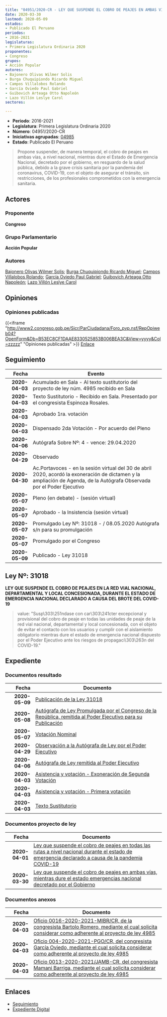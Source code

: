 ```yaml
---
title: "04951/2020-CR - LEY QUE SUSPENDE EL COBRO DE PEAJES EN AMBAS VÍAS, A NIVEL NACIONAL, MIENTRAS DURE EL ESTADO DE EMERGENCIA NACIONAL DECRETADO POR EL GOBIERNO"
date: 2020-03-30
lastmod: 2020-05-09
estados:
- Publicado El Peruano
periodos:
- 2016-2021
legislaturas:
- Primera Legislatura Ordinaria 2020
proponentes:
- Congreso
grupos:
- Acción Popular
autores:
- Bajonero Olivas Wilmer Solis
- Burga Chuquipiondo Ricardo Miguel
- Campos Villalobos Rolando
- García Oviedo Paul Gabriel
- Guibovich Arteaga Otto Napoleón
- Lazo Villón Leslye Carol
sectores:

---
```

- **Periodo**: 2016-2021
- **Legislatura**: Primera Legislatura Ordinaria 2020
- **Número**: 04951/2020-CR
- **Iniciativas agrupadas**: [04985](../../04900/04985)
- **Estado**: Publicado El Peruano

> Propone suspender, de manera temporal, el cobro de peajes en ambas vías, a nivel nacional, mientras dure el Estado de Emergencia Nacional, decretado por el gobierno, en resguardo de la salud pública, debido a la grave crisis sanitaria por la pandemia del coronavirus, COVID-19, con el objeto de asegurar el tránsito, sin restricciones, de los profesionales comprometidos con la emergencia sanitaria.


## Actores

### Proponente

**Congreso**

### Grupo Parlamentario

**Acción Popular**

### Autores

[Bajonero Olivas Wilmer Solis](mailto:mailto:wbajonero@congreso.gob.pe); [Burga Chuquipiondo Ricardo Miguel](mailto:mailto:rburga@congreso.gob.pe); [Campos Villalobos Rolando](mailto:mailto:r_campos@congreso.gob.pe); [García Oviedo Paul Gabriel](mailto:mailto:pgarcia@congreso.gob.pe); [Guibovich Arteaga Otto Napoleón](mailto:mailto:oguibovich@congreso.gob.pe); [Lazo Villón Leslye Carol](mailto:mailto:llazo@congreso.gob.pe)

## Opiniones

### Opiniones publicadas

{{<iframe "http://www2.congreso.gob.pe/Sicr/ParCiudadana/Foro_pvp.nsf/RepOpiweb04?OpenForm&Db=B53EC8CF1DAAE8330525853B006BEA3C&View=yyyy&Col=zzzzz" "Opiniones publicadas" >}}
[Enlace](http://www2.congreso.gob.pe/Sicr/ParCiudadana/Foro_pvp.nsf/RepOpiweb04?OpenForm&Db=B53EC8CF1DAAE8330525853B006BEA3C&View=yyyy&Col=zzzzz)


## Seguimiento

| Fecha | Evento |
|------:|--------|
| **2020-04-03** | Acumulado en Sala - Al texto sustitutorio del proyecto de ley núm. 4985 recibido en Sala |
| **2020-04-03** | Texto Sustitutorio - Recibido en Sala. Presentado por el congresista Espinoza Rosales. |
| **2020-04-03** | Aprobado 1ra. votación |
| **2020-04-03** | Dispensado 2da Votación - Por acuerdo del Pleno |
| **2020-04-06** | Autógrafa Sobre Nº: 4 - vence: 29.04.2020 |
| **2020-04-29** | Observado |
| **2020-04-30** | Ac.Portavoces - en la sesión virtual del 30 de abril 2020, acordó la exoneración de dictamen y la ampliación de Agenda, de la Autógrafa Observada por el Poder Ejecutivo |
| **2020-05-07** | Pleno (en debate) - (sesión virtual) |
| **2020-05-07** | Aprobado - la Insistencia (sesión virtual) |
| **2020-05-07** | Promulgado Ley Nº: 31018 - / 08.05.2020 Autógrafa s/n para su promulgación |
| **2020-05-07** | Promulgado por el Congreso |
| **2020-05-09** | Publicado - Ley 31018 |

## Ley Nº: 31018

**LEY QUE SUSPENDE EL COBRO DE PEAJES EN LA RED VIAL NACIONAL, DEPARTAMENTAL Y LOCAL CONCESIONADA, DURANTE EL ESTADO DE EMERGENCIA NACIONAL DECLARADO A CAUSA DEL BROTE DEL COVID-19**

> value: "Susp\303\251ndase con car\303\241cter excepcional y provisional del cobro de peaje en todas las unidades de peaje de la red vial nacional, departamental y local concesionada, con el objeto de evitar el contacto con los usuarios y cumplir con el aislamiento obligatorio mientras dure el estado de emergencia nacional dispuesto por el Poder Ejecutivo ante los riesgos de propagaci\303\263n del COVID-19."


## Expediente

### Documentos resultado

| Fecha | Documento |
|------:|-----------|
| **2020-05-09** | [Publicación de la Ley 31018](http://www.leyes.congreso.gob.pe/Documentos/2016_2021/ADLP/Normas_Legales/31018-LEY.pdf) |
| **2020-05-08** | [Autógrafa de Ley Promulgada por el Congreso de la República, remitida al Poder Ejecutivo para su Publicación](http://www.leyes.congreso.gob.pe/Documentos/2016_2021/ADLP/Texto_Aprobado/AU0495120200508..pdf) |
| **2020-05-07** | [Votación Nominal](http://www.leyes.congreso.gob.pe/Documentos/2016_2021/Asistencia_y_Votacion/Proyectos_de_Ley/Votacion_Nominal/VN04951-20200507.pdf) |
| **2020-04-29** | [Observación a la Autógrafa de Ley por el Poder Ejecutivo](http://www.leyes.congreso.gob.pe/Documentos/2016_2021/Observacion_a_la_Autografa/AUOB04951-20200429.pdf) |
| **2020-04-06** | [Autógrafa de Ley remitida al Poder Ejecutivo](http://www.leyes.congreso.gob.pe/Documentos/2016_2021/Autografas/Ley_y_de_Resolucion_Legislativa/AU04985200406.pdf) |
| **2020-04-03** | [Asistencia y votación - Exoneración de Segunda Votación](http://www.leyes.congreso.gob.pe/Documentos/2016_2021/Asistencia_y_Votacion/Proyectos_de_Ley/Exoneracion_de_Segunda_Votacion/ESV0495120200403.pdf) |
| **2020-04-03** | [Asistencia y votación - Primera votación](http://www.leyes.congreso.gob.pe/Documentos/2016_2021/Asistencia_y_Votacion/Proyectos_de_Ley/AV0495120200403.pdf) |
| **2020-04-03** | [Texto Sustitutorio](http://www.leyes.congreso.gob.pe/Documentos/2016_2021/Texto_Sustitutorio/Proyectos_de_Ley/TS0498520200403.pdf) |

### Documentos proyecto de ley

| Fecha | Documento |
|------:|-----------|
| **2020-04-01** | [Ley que suspende el cobro de peajes en todas las rutas a nivel nacional durante el estado de emergencia declarado a causa de la pandemia COVID-19](http://www.leyes.congreso.gob.pe/Documentos/2016_2021/Proyectos_de_Ley_y_de_Resoluciones_Legislativas/PL04985-20200401.pdf) |
| **2020-03-30** | [Ley que suspende el cobro de peajes en ambas vías, mientras dure el estado emergencias nacional decretado por el Gobierno](http://www.leyes.congreso.gob.pe/Documentos/2016_2021/Proyectos_de_Ley_y_de_Resoluciones_Legislativas/PL04951_20200330.pdf) |

### Documentos anexos

| Fecha | Documento |
|------:|-----------|
| **2020-04-03** | [Oficio 0016-2020-2021-MIBR/CR, de la congresista Bartolo Romero, mediante el cual solicita considerar como adherente al proyecto de ley 4985](http://www.leyes.congreso.gob.pe/Documentos/2016_2021/Oficios/Congresistas/OFICIO-0016-2020-2021-MIBR-CR.pdf) |
| **2020-04-03** | [Oficio 004-2020-2021-PGO/CR, del congresista García Oviedo, mediante el cual solicita considerar como adherente al proyecto de ley 4985](http://www.leyes.congreso.gob.pe/Documentos/2016_2021/Oficios/Congresistas/OFICIO-004-2020-2021-PGO-CR.pdf) |
| **2020-04-03** | [Oficio 0013-2020-2021/JAMB-CR, del congresista Mamani Barriga, mediante el cual solicita considerar como adherente al proyecto de ley 4985](http://www.leyes.congreso.gob.pe/Documentos/2016_2021/Oficios/Congresistas/OFICIO-0013-2020-2021-JAMB-CR.pdf) |

## Enlaces

- [Seguimiento](http://www2.congreso.gob.pe/Sicr/TraDocEstProc/CLProLey2016.nsf/f7fff46988ca05b1052578e100829cc7/8e16721a6d824d6d0525853b007c2188?OpenDocument)
- [Expediente Digital](http://www2.congreso.gob.pe/Sicr/TraDocEstProc/Expvirt_2011.nsf/visbusqptramdoc1621/04951?opendocument)

